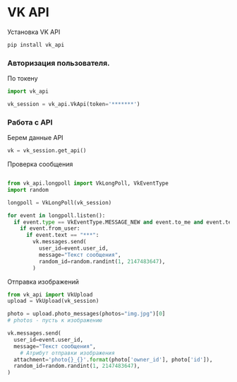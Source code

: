 # VK API
Установка VK API
```Bash
pip install vk_api
```
### Авторизация пользователя.

По токену
```python
import vk_api

vk_session = vk_api.VkApi(token='*******')
```

### Работа с API

Берем данные API
```python
vk = vk_session.get_api()
```

Проверка сообщения
```python

from vk_api.longpoll import VkLongPoll, VkEventType
import random

longpoll = VkLongPoll(vk_session)

for event in longpoll.listen():
  if event.type == VkEventType.MESSAGE_NEW and event.to_me and event.text:
    if event.from_user:
      if event.text == "***":
        vk.messages.send(
          user_id=event.user_id,
          message="Текст сообщения",
          random_id=random.randint(1, 2147483647),
        )
```

Отправка изображений
```python
from vk_api import VkUpload 
upload = VkUpload(vk_session)

photo = upload.photo_messages(photos="img.jpg")[0]
# photos - пусть к изображению

vk.messages.send(
  user_id=event.user_id,
  message="Текст сообщения",
	# Атрибут отправки изображения
  attachment='photo{}_{}'.format(photo['owner_id'], photo['id']),
  random_id=random.randint(1, 2147483647),
)
```
